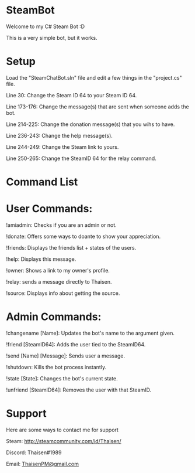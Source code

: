 # SteamBot
Welcome to my C# Steam Bot :D

This is a very simple bot, but it works.

# Setup
Load the "SteamChatBot.sln" file and edit a few things in the "project.cs" file.

Line 30: Change the Steam ID 64 to your Steam ID 64.

Line 173-176: Change the message(s) that are sent when someone adds the bot.

Line 214-225: Change the donation message(s) that you wihs to have.

Line 236-243: Change the help message(s).

Line 244-249: Change the Steam link to yours.

Line 250-265: Change the SteamID 64 for the relay command.


# Command List

# User Commands:

!amiadmin: Checks if you are an admin or not.

!donate: Offers some ways to doante to show your appreciation.

!friends: Displays the friends list + states of the users.

!help: Displays this message.

!owner: Shows a link to my owner's profile.

!relay: sends a message directly to Thaisen.

!source: Displays info about getting the source.


# Admin Commands:
!changename [Name]: Updates the bot's name to the argument given.

!friend [SteamID64]: Adds the user tied to the SteamID64.

!send [Name] [Message]: Sends user a message.

!shutdown: Kills the bot process instantly.

!state [State]: Changes the bot's current state.

!unfriend [SteamID64]: Removes the user with that SteamID.

# Support
Here are some ways to contact me for support

Steam: http://steamcommunity.com/id/Thaisen/

Discord: Thaisen#1989

Email: ThaisenPM@gmail.com
